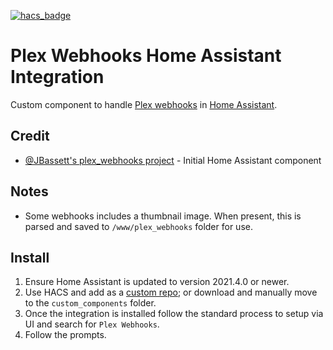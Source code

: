 [![hacs_badge](https://img.shields.io/badge/HACS-Custom-41BDF5.svg?style=for-the-badge)](https://github.com/hacs/integration)
# Plex Webhooks Home Assistant Integration
Custom component to handle [Plex webhooks](https://support.plex.tv/articles/115002267687-webhooks/) in [Home Assistant](https://home-assistant.io).

## Credit
- [@JBassett's plex_webhooks project](https://github.com/JBassett/plex_webhooks) - Initial Home Assistant component

## Notes
- Some webhooks includes a thumbnail image. When present, this is parsed and saved to `/www/plex_webhooks` folder for use.

## Install
1. Ensure Home Assistant is updated to version 2021.4.0 or newer.
2. Use HACS and add as a [custom repo](https://hacs.xyz/docs/faq/custom_repositories); or download and manually move to the `custom_components` folder.
3. Once the integration is installed follow the standard process to setup via UI and search for `Plex Webhooks`.
4. Follow the prompts.
